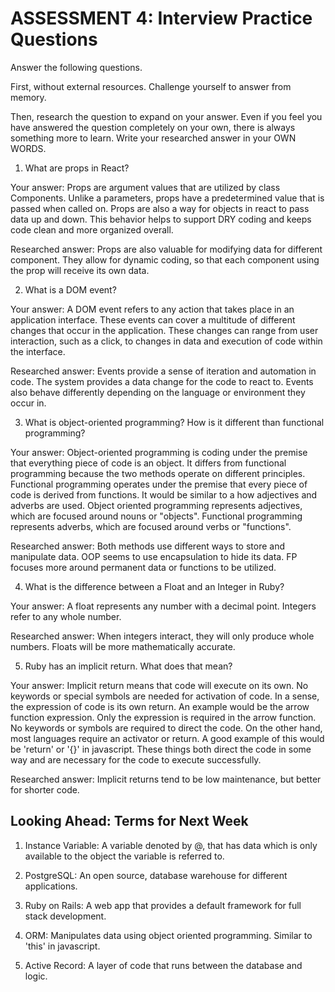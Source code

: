 # ASSESSMENT 4: Interview Practice Questions
Answer the following questions.

First, without external resources. Challenge yourself to answer from memory.

Then, research the question to expand on your answer. Even if you feel you have answered the question completely on your own, there is always something more to learn. Write your researched answer in your OWN WORDS.  

1. What are props in React?

  Your answer: Props are argument values that are utilized by class Components. Unlike a parameters, props have a predetermined value that is passed when called on. Props are also a way for objects in react to pass data up and down. This behavior helps to support DRY coding and keeps code clean and more organized overall. 

  Researched answer: Props are also valuable for modifying data for different component. They allow for dynamic coding, so that each component using the prop will receive its own data. 



2. What is a DOM event?

  Your answer: A DOM event refers to any action that takes place in an application interface. These events can cover a multitude of different changes that occur in the application. These changes can range from user interaction, such as a click, to changes in data and execution of code within the interface. 

  Researched answer: Events provide a sense of iteration and automation in code. The system provides a data change for the code to react to. Events also behave differently depending on the language or environment they occur in. 



3. What is object-oriented programming? How is it different than functional programming?

  Your answer: Object-oriented programming is coding under the premise that everything piece of code is an object. It differs from functional programming because the two methods operate on different principles. Functional programming operates under the premise that every piece of code is derived from functions. It would be similar to a how adjectives and adverbs are used. Object oriented programming represents adjectives, which are focused around nouns or "objects". Functional programming represents adverbs, which are focused around verbs or "functions". 

  Researched answer: Both methods use different ways to store and manipulate data. OOP seems to use encapsulation to hide its data. FP focuses more around permanent data or functions to be utilized. 



4. What is the difference between a Float and an Integer in Ruby?

  Your answer: A float represents any number with a decimal point. Integers refer to any whole number. 

  Researched answer: When integers interact, they will only produce whole numbers. Floats will be more mathematically accurate. 



5. Ruby has an implicit return. What does that mean?

  Your answer: Implicit return means that code will execute on its own. No keywords or special symbols are needed for activation of code. In a sense, the expression of code is its own return. An example would be the arrow function expression. Only the expression is required in the arrow function. No keywords or symbols are required to direct the code. On the other hand, most languages require an activator or return. A good example of this would be 'return' or '{}' in javascript. These things both direct the code in some way and are necessary for the code to execute successfully. 

  Researched answer: Implicit returns tend to be low maintenance, but better for shorter code. 



## Looking Ahead: Terms for Next Week

1. Instance Variable: A variable denoted by @, that has data which is only available to the object the variable is referred to. 

2. PostgreSQL: An open source, database warehouse for different applications. 

3. Ruby on Rails: A web app that provides a default framework for full stack development. 

4. ORM: Manipulates data using object oriented programming. Similar to 'this' in javascript.

5. Active Record: A layer of code that runs between the database and logic.

